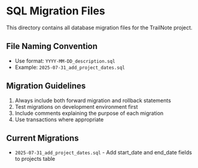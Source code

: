 # SQL Migration Files

This directory contains all database migration files for the TrailNote project.

## File Naming Convention
- Use format: `YYYY-MM-DD_description.sql`
- Example: `2025-07-31_add_project_dates.sql`

## Migration Guidelines
1. Always include both forward migration and rollback statements
2. Test migrations on development environment first
3. Include comments explaining the purpose of each migration
4. Use transactions where appropriate

## Current Migrations
- `2025-07-31_add_project_dates.sql` - Add start_date and end_date fields to projects table
